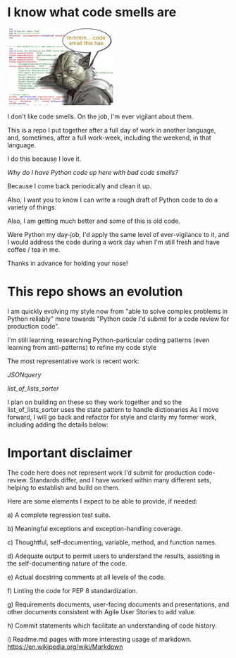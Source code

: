 # I know what code smells are

![Yoda doesn't like code smells](https://github.com/ErikPohl-Lot49-Projects/Erik-Pohl-Repo/blob/master/media/code_smell.jpg)

I don't like code smells.  On the job, I'm ever vigilant about them.

This is a repo I put together after a full day of work in another language, and, sometimes, after a full work-week, including the weekend, in that language.

I do this because I love it.  

_Why do I have Python code up here with bad code smells?_

Because I come back periodically and clean it up.

Also, I want you to know I can write a rough draft of Python code to do a variety of things.

Also, I am getting much better and some of this is old code.  

Were Python my day-job, I'd apply the same level of ever-vigilance to it, and I would address the code during a work day when I'm still fresh and have coffee / tea in me.


Thanks in advance for holding your nose!

# This repo shows an evolution

I am quickly evolving my style now from "able to solve complex problems in Python reliably" more towards "Python code I'd submit for a code review for production code".

I'm still learning, researching Python-particular coding patterns (even learning from anti-patterns) to refine my code style

The most representative work is recent work:

_JSONquery_

_list_of_lists_sorter_

I plan on building on these so they work together and so the list_of_lists_sorter uses the state pattern to handle dictionaries
As I move forward, I will go back and refactor for style and clarity my former work, including adding the details below:

# Important disclaimer

The code here does not represent work I'd submit for production code-review.  Standards differ, and I have worked within many different
sets, helping to establish and build on them.

Here are some elements I expect to be able to provide, if needed:

a) A complete regression test suite.

b) Meaningful exceptions and exception-handling coverage.

c) Thoughtful, self-documenting, variable, method, and function names.

d) Adequate output to permit users to understand the results, assisting in the self-documenting nature of the code.

e) Actual docstring comments at all levels of the code.

f) Linting the code for PEP 8 standardization.

g) Requirements documents, user-facing documents and presentations, and other documents consistent with Agile User Stories to add value.

h) Commit statements which facilitate an understanding of code history.

i) Readme.md pages with more interesting usage of markdown.  https://en.wikipedia.org/wiki/Markdown
